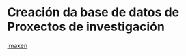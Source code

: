 # Creación da base de datos de Proxectos de investigación

 [imaxen](https://github.com/IvanEsparzaVillaverde/Apuntes-2/blob/master/Bases%20proxecto/Proxectos.PNG)


